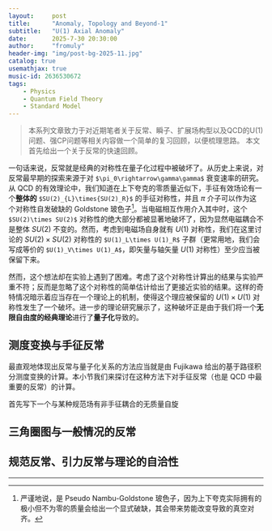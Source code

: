 ```yaml
---
layout:     post
title:      "Anomaly, Topology and Beyond-1"
subtitle:   "U(1) Axial Anomaly"
date:       2025-7-30 20:30:00
author:     "fromuly"
header-img: "img/post-bg-2025-11.jpg"
catalog: true
usemathjax: true
music-id: 2636530672
tags:
    - Physics
    - Quantum Field Theory
    - Standard Model
---
```


> 本系列文章致力于对近期笔者关于反常、瞬子、扩展场构型以及QCD的U(1)问题、强CP问题等相关内容做一个简单的复习回顾，以便梳理思路。
> 本文首先给出一个关于反常的快速回顾。

一句话来说，反常就是经典的对称性在量子化过程中被破坏了。从历史上来说，对反常最早期的探索来源于对 `$\pi_0\rightarrow\gamma\gamma$` 衰变速率的研究。从 QCD 的有效理论中，我们知道在上下夸克的零质量近似下，手征有效场论有一个**整体的** `$SU(2)_{L}\times{SU(2)_R}$` 的手征对称性，并且 $\pi$ 介子可以作为这个对称性自发破缺的 Goldstone 玻色子[^1]。当电磁相互作用介入其中时，这个 `$SU(2)\times SU(2)$` 对称性的绝大部分都被显著地破坏了，因为显然电磁耦合不是整体 $SU(2)$ 不变的。然而，考虑到电磁场自身就有 $U(1)$ 对称性，我们在这里讨论的 $SU(2)\times SU(2)$ 对称性的 `$U(1)_L\times U(1)_R$` 子群（更常用地，我们会写成等价的 `$U(1)_V\times U(1)_A$`，即矢量与轴矢量 $U(1)$ 对称性）至少应当被保留下来。

然而，这个想法却在实验上遇到了困难。考虑了这个对称性计算出的结果与实验严重不符；反而是忽略了这个对称性的简单估计给出了更接近实验的结果。这样的奇特情况暗示着应当存在一个理论上的机制，使得这个理应被保留的 $U(1)\times U(1)$ 对称性发生了一个破坏。进一步的理论研究展示了，这种破坏正是由于我们将一个**无限自由度的经典理论**进行了**量子化**导致的。

## 测度变换与手征反常

最直观地体现出反常与量子化关系的方法应当就是由 Fujikawa 给出的基于路径积分测度变换的计算。本小节我们来探讨在这种方法下对手征反常（也是 QCD 中最重要的反常）的计算。

首先写下一个与某种规范场有非手征耦合的无质量自旋

## 三角圈图与一般情况的反常

## 规范反常、引力反常与理论的自洽性

----

[^1]: 严谨地说，是 Pseudo Nambu-Goldstone 玻色子，因为上下夸克实际拥有的极小但不为零的质量会给出一个显式破缺，其会带来势能改变导致的真空对齐。